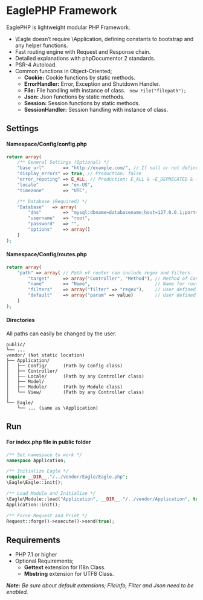 # EaglePHP Framework

EaglePHP is lightweight modular PHP Framework.

* \Eagle doesn’t require \Application, defining constants to bootstrap and any helper functions.
* Fast routing engine with Request and Response chain.
* Detailed explanations with phpDocumentor 2 standards.
* PSR-4 Autoload.
* Common functions in Object-Oriented;
    * **Cookie:** Cookie functions by static methods.
    * **ErrorHandler:** Error, Exception and Shutdown Handler.
    * **File:** File handling with instance of class. ``` new File("filepath");```
    * **Json:** Json functions by static methods.
    * **Session:** Session functions by static methods.
    * **SessionHandler:** Session handling with instance of class.


## Settings

#### Namespace/Config/config.php

```PHP
return array(
    /** General Settings (Optional) */
    "base_url"       => "http://example.com/", // If null or not defined then auto detect
    "display_errors" => true, // Production: false
    "error_repoting" => E_ALL, // Production: E_ALL & ~E_DEPRECATED & ~E_STRICT
    "locale"         => "en-US",
    "timezone"       => "UTC",

    /** Database (Required) */
    "Database"   => array(
        "dns"        => "mysql:dbname=databasename;host=127.0.0.1;port=3306;charset=utf8",
        "username"   => "root",
        "password"   => "",
        "options"    => array()
    )
);
```
#### Namespace/Config/routes.php

```PHP
return array(
    "path" => array( // Path of router can include regex and filters
        "target"     => array("Controller", "Method"), // Method of Controller
        "name"       => "Name",                        // Name for route (optional)
        "filters"    => array("filter" => "regex"),    // User defined filters (optional)
        "default"    => array("param" => value)        // User defined default parameters (optional)
    )
);
```

#### Directories
All paths can easily be changed by the user.
```
public/
└── ...
vendor/	(Not static location)
├── Application/
│   ├── Config/      (Path by Config class)
│   ├── Controller/
│   ├── Locale/      (Path by any Controller class)
│   ├── Model/
│   ├── Module/      (Path by Module class)
│   └── View/        (Path by any Controller class)
│
└── Eagle/
    └── ... (same as \Application)
```


## Run

#### For index.php file in public folder

```PHP
/** Set namespace to work */
namespace Application;

/** Initialize Eagle */
require __DIR__."/../vendor/Eagle/Eagle.php";
\Eagle\Eagle::init();

/** Load Module and Initialize */
\Eagle\Module::load("Application", __DIR__."/../vendor/Application", true);
Application::init();

/** Force Request and Print */
Request::forge()->execute()->send(true);
```


## Requirements

* PHP 7.1 or higher
* Optional Requirements;
    * **Gettext** extension for I18n Class.
    * **Mbstring** extension for UTF8 Class.

*__Note:__ Be sure about default extensions; Fileinfo, Filter and Json need to be enabled.*
